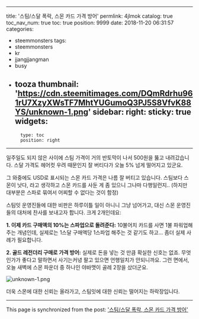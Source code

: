 
---
title: '스팀/스달 폭락, 스몬 카드 가격 방어'
permlink: 4jlmok
catalog: true
toc_nav_num: true
toc: true
position: 9999
date: 2018-11-20 06:31:57
categories:
- steemmonsters
tags:
- steemmonsters
- kr
- jjangjjangman
- busy
- tooza
thumbnail: 'https://cdn.steemitimages.com/DQmRdrhu961rU7XzyXWsTF7MhtYUGumoQ3PJ5S8VfvK88YS/unknown-1.png'
sidebar:
    right:
        sticky: true
widgets:
    -
        type: toc
        position: right
---


일주일도 되지 않은 사이에 스팀 가격이 거의 반토막이 나서 500원을 뚫고 내려갔습니다. 스달 가격도 헤어컷 우려 때문인지 잘 버티다가 오늘 5% 넘게 떨어지고 있군요.

그 와중에도 USD로 표시되는 스몬 카드 가격은 나름 잘 버티고 있습니다. 스팀보다 스몬이 낫다, 라고 생각하고 스몬 카드를 사둔 게 좀 있으니 그나마 다행일런지.. (하지만 대부분은 스파로 묶여서 어찌할 수 없다는 것이 함정)

스팀잇 운영진들에 대한 비판은 하루이틀 일이 아니니 그냥 넘어가고, 대신 스몬 운영진들의 대처에 찬사를 보내고자 합니다. 크게 2개인데요:

**1. 이제 카드 구매액의 10%는 스파업으로 돌려준다:** 10불어치 카드를 사면 1불 파워업해주는 개념인데, 실제로는 1스달 구매액당 1스파업 해주는 것 같기도 하고... 좀더 실제 사례가 필요합니다.

**2. 골드 레전더리 구매로 가격 방어:** 실제로 돈을 넣는 것 만큼 확실한 신호는 없죠. 무엇인가가 좋다고 말하면서 사기는커녕 팔고 있으면 언행일치가 안되니까요. 그런 면에서, 오늘 새벽에 스몬 파운더 중 하나인 야바맷이 골레 2장을 샀더군요.

![unknown-1.png](https://cdn.steemitimages.com/DQmRdrhu961rU7XzyXWsTF7MhtYUGumoQ3PJ5S8VfvK88YS/unknown-1.png)
<br>

더욱 스몬에 대한 신뢰는 올라가고, 스팀잇에 대한 신뢰는 떨어지는 하락장입니다.

- - -

This page is synchronized from the post: ['스팀/스달 폭락, 스몬 카드 가격 방어'](https://steemit.com/@glory7/4jlmok)
